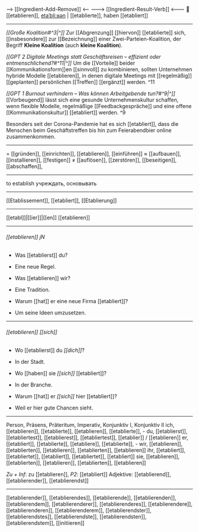  --> [[Ingredient-Add-Remove]] <--
---> [[Ingredient-Result-Verb]] <---
🏢 [[etablieren]], [etaˈbliːʁən](https://youglish.com/pronounce/etablieren/german) | [[etablierte]], haben [[etabliert]]

---
*[[Große Koalition#^3|^]]* Zur [[Abgrenzung]] [[hiervon]] [[etablierte]] sich, [[insbesondere]] zur [[Bezeichnung]] einer Zwei-Parteien-Koalition, der Begriff **Kleine Koalition** (auch **kleine Koalition**). 

*[[GPT 2 Digitale Meetings statt Geschäftsreisen – effizient oder entmenschlichend?#^11|^]]* Um die [[Vorteile]] beider [[Kommunikationsform]]en [[sinnvoll]] zu kombinieren, sollten Unternehmen hybride Modelle [[etablieren]], in denen digitale Meetings mit [[regelmäßig]] [[geplanten]] persönlichen [[Treffen]] [[ergänzt]] werden. ^11


*[[GPT 1 Burnout verhindern – Was können Arbeitgebende tun?#^9|^]]* [[Vorbeugend]] lässt sich eine gesunde Unternehmenskultur schaffen, wenn flexible Modelle, regelmäßige [[Feedbackgespräche]] und eine offene [[Kommunikationskultur]] [[etabliert]] werden. ^9


Besonders seit der Corona-Pandemie hat es sich [[etabliert]], dass die Menschen beim Geschäftstreffen bis hin zum Feierabendbier online zusammenkommen.


---
= [[gründen]], [[einrichten]], [[etablieren]], [[einführen]]
≈ [[aufbauen]], [[installieren]], [[festigen]]
≠ [[auflösen]], [[zerstören]], [[beseitigen]], [[abschaffen]],

---
to establish
учреждать, основывать

---
[[Etablissement]], [[etabliert]], [[Etablierung]]

---
[[etabl]]|[[ier]]|[[en]]
[[etablieren]]


---
###### [[etablieren]] jN
- Was [[etablierst]] du?
- Eine neue Regel.

- Was [[etablieren]] wir?
- Eine Tradition.

- Warum [[hat]] er eine neue Firma [[etabliert]]?
- Um seine Ideen umzusetzen.

---
###### [[etablieren]] *[[sich]]*
- Wo [[etablierst]] du *[[dich]]*?
- In der Stadt.

- Wo [[haben]] sie *[[sich]]* [[etabliert]]?
- In der Branche.

- Warum [[hat]] er *[[sich]]* hier [[etabliert]]?
- Weil er hier gute Chancen sieht.

---
Person, Präsens, Präteritum, Imperativ, Konjunktiv I,  Konjunktiv II 
ich, [[etablieren]], [[etablierte]], [[etablieren]], [[etablierte]], -
du, [[etablierst]], [[etabliertest]], [[etablierest]], [[etabliertest]], [[etablier]] / [[etablieren]]
er, [[etabliert]], [[etablierte]], [[etabliere]], [[etablierte]], -
wir, [[etablieren]], [[etablierten]], [[etablieren]], [[etablierten]], [[etablieren]]
ihr, [[etabliert]], [[etabliertet]], [[etabliert]], [[etabliertet]], [[etabliert]]
sie, [[etablieren]], [[etablierten]], [[etablieren]], [[etablierten]], [[etablieren]]

*Zu + Inf*: zu [[etablieren]], *P2*: [[etabliert]]
Adjektive: [[etablierend]], [[etablierender]], [[etablierendst]]

---
[[etablierender]], [[etablierendes]], [[etablierende]], [[etablierenden]], [[etablierendem]], [[etablierenderer]], [[etablierenderes]], [[etablierendere]], [[etablierenderen]], [[etablierenderem]], [[etablierendster]], [[etablierendstes]], [[etablierendste]], [[etablierendsten]], [[etablierendstem]], [[initiieren]]